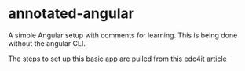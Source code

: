 # annotated-angular
A simple Angular setup with comments for learning. This is being done without the angular CLI.

The steps to set up this basic app are pulled from [this edc4it article](https://www.edc4it.com/blog/helloworld-angular2)
